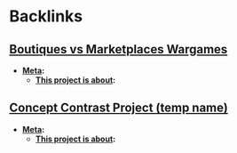 
# Backlinks
## [Boutiques vs Marketplaces Wargames](<Boutiques vs Marketplaces Wargames.md>)
- **[Meta](<Meta.md>):**
    - **[This project is about](<This project is about.md>):**

## [Concept Contrast Project (temp name)](<Concept Contrast Project (temp name).md>)
- **[Meta](<Meta.md>):**
    - **[This project is about](<This project is about.md>):**

